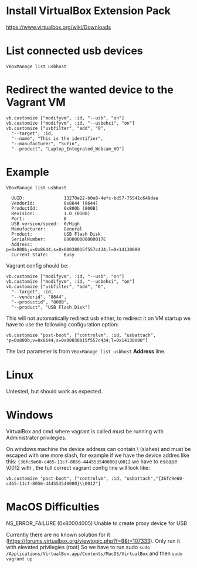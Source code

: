 # Install VirtualBox Extension Pack

https://www.virtualbox.org/wiki/Downloads

# List connected usb devices

```
VBoxManage list usbhost
```

# Redirect the wanted device to the Vagrant VM

```
vb.customize ["modifyvm", :id, "--usb", "on"]
vb.customize ["modifyvm", :id, "--usbehci", "on"]
vb.customize ["usbfilter", "add", "0", 
  "--target", :id, 
  "--name", "This is the identifier",
  "--manufacturer", "SuYin",
  "--product", "Laptop_Integrated_Webcam_HD"]
```

# Example

```
VBoxManage list usbhost

  UUID:               13270e22-b0e8-4efc-bd57-75541c649dee
  VendorId:           0x8644 (8644)
  ProductId:          0x800b (800B)
  Revision:           1.0 (0100)
  Port:               0
  USB version/speed:  0/High
  Manufacturer:       General 
  Product:            USB Flash Disk  
  SerialNumber:       880000000000017E
  Address:            p=0x800b;v=0x8644;s=0x00038015f557c434;l=0x14130000
  Current State:      Busy
```

Vagrant config should be:

```
vb.customize ["modifyvm", :id, "--usb", "on"]
vb.customize ["modifyvm", :id, "--usbehci", "on"]
vb.customize ["usbfilter", "add", "0",
  "--target", :id,
  "--vendorid", "8644",
  "--productid", "800B",
  "--product", "USB Flash Disk"]
```

This will not automatically redirect usb either, to redirect it on VM startup we have to use the following configuration option:

```
vb.customize "post-boot", ["controlvm", :id, "usbattach", "p=0x800b;v=0x8644;s=0x00038015f557c434;l=0x14130000"]
```

The last parameter is from `VBoxManage list usbhost` **Address** line.

# Linux

Untested, but should work as expected.


# Windows

VirtualBox and cmd where vagrant is called must be running with Administrator privilegies.

On windows machine the device address can contain \ (slahes) and must be escaped with one more slash, for example if we have the device addres like this: `{36fc9e60-c465-11cf-8056-444553540000}\0012` we have to escape \0012 with \, the full correct vagrant config line will look like:
```
vb.customize "post-boot", ["controlvm", :id, "usbattach","{36fc9e60-c465-11cf-8056-444553540000}\\0012"]
```

# MacOS Difficulties

NS_ERROR_FAILURE (0x80004005) Unable to create proxy device for USB

Currently there are no known solution for it (https://forums.virtualbox.org/viewtopic.php?f=8&t=107333). Only run it with elevated privilegies (root)
So we have to run sudo `sudo /Applications/VirtualBox.app/Contents/MacOS/VirtualBox` and then `sudo vagrant up`
